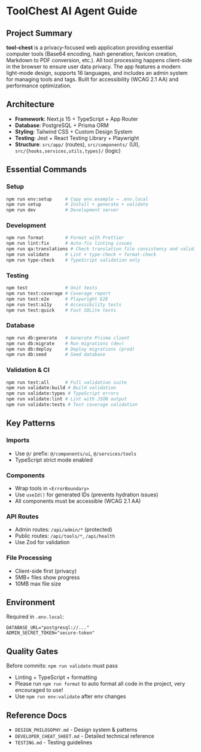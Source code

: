 # ToolChest AI Agent Guide

## Project Summary

**tool-chest** is a privacy-focused web application providing essential computer tools (Base64 encoding, hash generation, favicon creation, Markdown to PDF conversion, etc.). All tool processing happens client-side in the browser to ensure user data privacy. The app features a modern light-mode design, supports 16 languages, and includes an admin system for managing tools and tags. Built for accessibility (WCAG 2.1 AA) and performance optimization.

## Architecture

- **Framework**: Next.js 15 + TypeScript + App Router
- **Database**: PostgreSQL + Prisma ORM
- **Styling**: Tailwind CSS + Custom Design System
- **Testing**: Jest + React Testing Library + Playwright
- **Structure**: `src/app/` (routes), `src/components/` (UI), `src/{hooks,services,utils,types}/` (logic)

## Essential Commands

### Setup

```bash
npm run env:setup     # Copy env.example → .env.local
npm run setup         # Install + generate + validate
npm run dev           # Development server
```

### Development

```bash
npm run format        # Format with Prettier
npm run lint:fix      # Auto-fix linting issues
npm run qa:translations # Check translation file consistency and validity
npm run validate      # Lint + type-check + format-check
npm run type-check    # TypeScript validation only
```

### Testing

```bash
npm test              # Unit tests
npm run test:coverage # Coverage report
npm run test:e2e      # Playwright E2E
npm run test:a11y     # Accessibility tests
npm run test:quick    # Fast SQLite tests
```

### Database

```bash
npm run db:generate   # Generate Prisma client
npm run db:migrate    # Run migrations (dev)
npm run db:deploy     # Deploy migrations (prod)
npm run db:seed       # Seed database
```

### Validation & CI

```bash
npm run test:all      # Full validation suite
npm run validate:build # Build validation
npm run validate:types # TypeScript errors
npm run validate:lint # Lint with JSON output
npm run validate:tests # Test coverage validation
```

## Key Patterns

### Imports

- Use `@/` prefix: `@/components/ui`, `@/services/tools`
- TypeScript strict mode enabled

### Components

- Wrap tools in `<ErrorBoundary>`
- Use `useId()` for generated IDs (prevents hydration issues)
- All components must be accessible (WCAG 2.1 AA)

### API Routes

- Admin routes: `/api/admin/*` (protected)
- Public routes: `/api/tools/*`, `/api/health`
- Use Zod for validation

### File Processing

- Client-side first (privacy)
- 5MB+ files show progress
- 10MB max file size

## Environment

Required in `.env.local`:

```
DATABASE_URL="postgresql://..."
ADMIN_SECRET_TOKEN="secure-token"
```

## Quality Gates

Before commits: `npm run validate` must pass

- Linting + TypeScript + formatting
- Please run `npm run format` to auto format all code in the project, very encouraged to use!
- Use `npm run env:validate` after env changes

## Reference Docs

- `DESIGN_PHILOSOPHY.md` - Design system & patterns
- `DEVELOPER_CHEAT_SHEET.md` - Detailed technical reference
- `TESTING.md` - Testing guidelines
